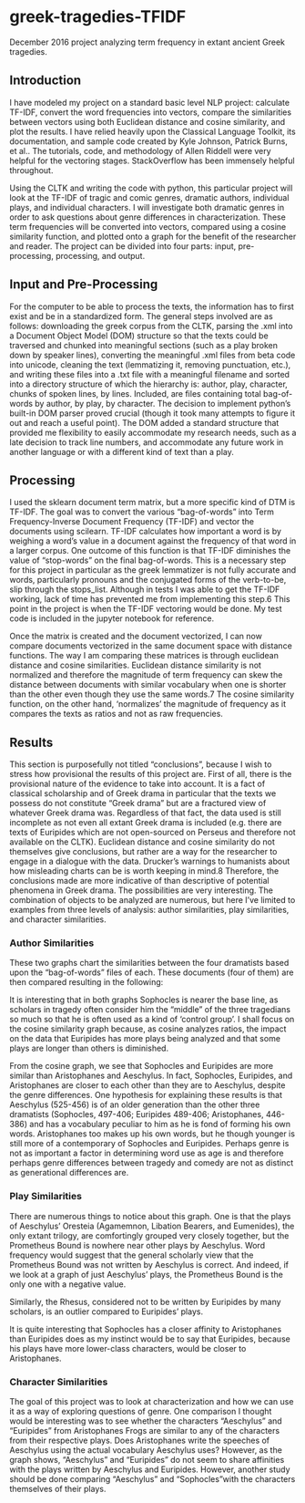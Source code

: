# greek-tragedies-TFIDF
December 2016 project analyzing term frequency in extant ancient Greek tragedies.
## Introduction
I have modeled my project on a standard basic level NLP project: calculate TF-IDF, convert the word frequencies into vectors, compare the similarities between vectors using both Euclidean distance and cosine similarity, and plot the results. I have relied heavily upon the Classical Language Toolkit, its documentation, and sample code created by Kyle Johnson, Patrick Burns, et al.. The tutorials, code, and methodology of Allen Riddell were very helpful for the vectoring stages. StackOverflow has been immensely helpful throughout.

Using the CLTK and writing the code with python, this particular project will look at the TF-IDF of tragic and comic genres, dramatic authors, individual plays, and individual characters. I will investigate both dramatic genres in order to ask questions about genre differences in characterization. These term frequencies will be converted into vectors, compared using a cosine similarity function, and plotted onto a graph for the benefit of the researcher and reader. The project can be divided into four parts: input, pre- processing, processing, and output.

## Input and Pre-Processing

For the computer to be able to process the texts, the information has to first exist and be in a standardized form. The general steps involved are as follows: downloading the greek corpus from the CLTK, parsing the .xml into a Document Object Model (DOM) structure so that the texts could be traversed and chunked into meaningful sections (such as a play broken down by speaker lines), converting the meaningful .xml files from beta code into unicode, cleaning the text (lemmatizing it, removing punctuation, etc.), and writing these files into a .txt file with a meaningful filename and sorted into a directory structure of which the hierarchy is: author, play, character, chunks of spoken lines, by lines. Included, are files containing total bag-of-words by author, by play, by character. The decision to implement python’s built-in DOM parser proved crucial (though it took many attempts to figure it out and reach a useful point). The DOM added a standard structure that provided me flexibility to easily accommodate my research needs, such as a late decision to track line numbers, and accommodate any future work in another language or with a different kind of text than a play.

## Processing

I used the sklearn document term matrix, but a more specific kind of DTM is TF-IDF. The goal was to convert the various “bag-of-words” into Term Frequency-Inverse Document Frequency (TF-IDF) and vector the documents using scilearn. TF-IDF calculates how important a word is by weighing a word’s value in a document against the frequency of that word in a larger corpus. One outcome of this function is that TF-IDF diminishes the value of “stop-words” on the final bag-of-words. This is a necessary step for this project in particular as the greek lemmatizer is not fully accurate and words, particularly pronouns and the conjugated forms of the verb-to-be, slip through the stops_list. Although in tests I was able to get the TF-IDF working, lack of time has prevented me from implementing this step.6 This point in the project is when the TF-IDF vectoring would be done. My test code is included in the jupyter notebook for reference.

Once the matrix is created and the document vectorized, I can now compare documents vectorized in the same document space with distance functions. The way I am comparing these matrices is through euclidean distance and cosine similarities. Euclidean distance similarity is not normalized and therefore the magnitude of term frequency can skew the distance between documents with similar vocabulary when one is shorter than the other even though they use the same words.7 The cosine similarity function, on the other hand, ‘normalizes’ the magnitude of frequency as it compares the texts as ratios and not as raw frequencies.

## Results

This section is purposefully not titled “conclusions”, because I wish to stress how provisional the results of this project are. First of all, there is the provisional nature of the evidence to take into account. It is a fact of classical scholarship and of Greek drama in particular that the texts we possess do not constitute “Greek drama” but are a fractured view of whatever Greek drama was. Regardless of that fact, the data used is still incomplete as not even all extant Greek drama is included (e.g. there are texts of Euripides which are not open-sourced on Perseus and therefore not available on the CLTK). Euclidean distance and cosine similarity do not themselves give conclusions, but rather are a way for the researcher to engage in a dialogue with the data. Drucker’s warnings to humanists about how misleading charts can be is worth keeping in mind.8 Therefore, the conclusions made are more indicative of than descriptive of potential phenomena in Greek drama. The possibilities are very interesting. The combination of objects to be analyzed are numerous, but here I’ve limited to examples from three levels of analysis: author similarities, play similarities, and character similarities.

### Author Similarities

These two graphs chart the similarities between the four dramatists based upon the “bag-of-words” files of each. These documents (four of them) are then compared resulting in the following:

It is interesting that in both graphs Sophocles is nearer the base line, as scholars in tragedy often consider him the “middle” of the three tragedians so much so that he is often used as a kind of ‘control group’. I shall focus on the cosine similarity graph because, as cosine analyzes ratios, the impact on the data that Euripides has more plays being analyzed and that some plays are longer than others is diminished.

From the cosine graph, we see that Sophocles and Euripides are more similar than Aristophanes and Aeschylus. In fact, Sophocles, Euripides, and Aristophanes are closer to each other than they are to Aeschylus, despite the genre differences. One hypothesis for explaining these results is that Aeschylus (525-456) is of an older generation than the other three dramatists (Sophocles, 497-406; Euripides 489-406; Aristophanes, 446-386) and has a vocabulary peculiar to him as he is fond of forming his own words. Aristophanes too makes up his own words, but he though younger is still more of a contemporary of Sophocles and Euripides. Perhaps genre is not as important a factor in determining word use as age is and therefore perhaps genre differences between tragedy and comedy are not as distinct as generational differences are.

### Play Similarities

There are numerous things to notice about this graph. One is that the plays of Aeschylus’ Oresteia (Agamemnon, Libation Bearers, and Eumenides), the only extant trilogy, are comfortingly grouped very closely together, but the Prometheus Bound is nowhere near other plays by Aeschylus. Word frequency would suggest that the general scholarly view that the Prometheus Bound was not written by Aeschylus is correct. And indeed, if we look at a graph of just Aeschylus’ plays, the Prometheus Bound is the only one with a negative value.

Similarly, the Rhesus, considered not to be written by Euripides by many scholars, is an outlier compared to Euripides’ plays.

It is quite interesting that Sophocles has a closer affinity to Aristophanes than Euripides does as my instinct would be to say that Euripides, because his plays have more lower-class characters, would be closer to Aristophanes.

### Character Similarities

The goal of this project was to look at characterization and how we can use it as a way of exploring questions of genre. One comparison I thought would be interesting was to see whether the characters “Aeschylus” and “Euripides” from Aristophanes Frogs are similar to any of the characters from their respective plays. Does Aristophanes write the speeches of Aeschylus using the actual vocabulary Aeschylus uses? However, as the graph shows, “Aeschylus” and “Euripides” do not seem to share affinities with the plays written by Aeschylus and Euripides. However, another study should be done comparing “Aeschylus” and “Sophocles”with the characters themselves of their plays.

